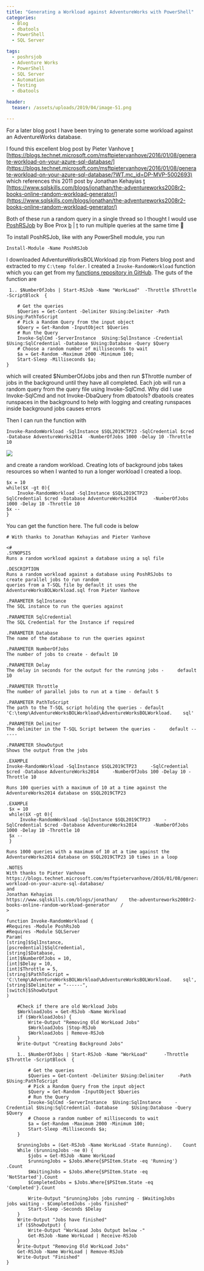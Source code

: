 ```yaml
---
title: "Generating a Workload against AdventureWorks with PowerShell"
categories:
  - Blog
  - dbatools
  - PowerShell
  - SQL Server

tags:
  - poshrsjob
  - Adventure Works
  - PowerShell
  - SQL Server
  - Automation
  - Testing
  - dbatools

header:
  teaser: /assets/uploads/2019/04/image-51.png

---
```

For a later blog post I have been trying to generate some workload against an AdventureWorks database.

I found this excellent blog post by Pieter Vanhove [t](https://twitter.com/Pieter_Vanhove) [https://blogs.technet.microsoft.com/msftpietervanhove/2016/01/08/generate-workload-on-your-azure-sql-database/](https://blogs.technet.microsoft.com/msftpietervanhove/2016/01/08/generate-workload-on-your-azure-sql-database/?WT.mc_id=DP-MVP-5002693) which references this 2011 post by Jonathan Kehayias [t](https://twitter.com/SQLPoolBoy)  
[https://www.sqlskills.com/blogs/jonathan/the-adventureworks2008r2-books-online-random-workload-generator/](https://www.sqlskills.com/blogs/jonathan/the-adventureworks2008r2-books-online-random-workload-generator/)

Both of these run a random query in a single thread so I thought I would use [PoshRSJob](https://www.powershellgallery.com/packages/PoshRSJob/1.7.4.4) by Boe Prox [b](https://learn-powershell.net/) | [t](https://twitter.com/proxb) to run multiple queries at the same time 🙂

To install PoshRSJob, like with any PowerShell module, you run
    
    Install-Module -Name PoshRSJob

I downloaded AdventureWorksBOLWorkload zip from Pieters blog post and extracted to my `C:\temp folder`. I created a `Invoke-RandomWorkload` function which you can get from my [functions repository in GitHub](https://github.com/SQLDBAWithABeard/Functions). The guts of the function are

     1.. $NumberOfJobs | Start-RSJob -Name "WorkLoad"  -Throttle $Throttle -ScriptBlock  {

        # Get the queries
        $Queries = Get-Content -Delimiter $Using:Delimiter -Path $Using:PathToScript 
        # Pick a Random Query from the input object 
        $Query = Get-Random -InputObject $Queries 
        # Run the Query
        Invoke-SqlCmd -ServerInstance  $Using:SqlInstance -Credential $Using:SqlCredential -Database $Using:Database -Query $Query 
        # Choose a random number of milliseconds to wait
        $a = Get-Random -Maximum 2000 -Minimum 100; 
        Start-Sleep -Milliseconds $a;     
    } 
which will created $NumberOfJobs jobs and then run $Throttle number of jobs in the background until they have all completed. Each job will run a random query from the query file using Invoke-SqlCmd. Why did I use Invoke-SqlCmd and not Invoke-DbaQuery from dbatools? dbatools creates runspaces in the background to help with logging and creating runspaces inside background jobs causes errors

Then I can run the function with

    Invoke-RandomWorkload -SqlInstance $SQL2019CTP23 -SqlCredential $cred -Database AdventureWorks2014  -NumberOfJobs 1000 -Delay 10 -Throttle 10

[![](https://blog.robsewell.com/assets/uploads/2019/03/image-51.png?resize=630%2C256&ssl=1)](https://blog.robsewell.com/assets/uploads/2019/03/image-51.png?ssl=1)

and create a random workload. Creating lots of background jobs takes resources so when I wanted to run a longer workload I created a loop.

    $x = 10
    while($X -gt 0){
        Invoke-RandomWorkload -SqlInstance $SQL2019CTP23     -SqlCredential $cred -Database AdventureWorks2014      -NumberOfJobs 1000 -Delay 10 -Throttle 10
    $x --
    }

You can get the function here. The full code is below

    # With thanks to Jonathan Kehayias and Pieter Vanhove
    
    <#
    .SYNOPSIS
    Runs a random workload against a database using a sql file
    
    .DESCRIPTION
    Runs a random workload against a database using PoshRSJobs to     create parallel jobs to run random 
    queries from a T-SQL file by default it uses the     AdventureWorksBOLWorkload.sql from Pieter Vanhove
    
    .PARAMETER SqlInstance
    The SQL instance to run the queries against
    
    .PARAMETER SqlCredential
    The SQL Credential for the Instance if required
    
    .PARAMETER Database
    The name of the database to run the queries against
    
    .PARAMETER NumberOfJobs
    The number of jobs to create - default 10
    
    .PARAMETER Delay
    The delay in seconds for the output for the running jobs -     default 10
    
    .PARAMETER Throttle
    The number of parallel jobs to run at a time - default 5
    
    .PARAMETER PathToScript
    The path to the T-SQL script holding the queries - default     'C:\temp\AdventureWorksBOLWorkload\AdventureWorksBOLWorkload.    sql'
    
    .PARAMETER Delimiter
    The delimiter in the T-SQL Script between the queries -     default ------
    
    .PARAMETER ShowOutput
    Shows the output from the jobs
    
    .EXAMPLE
    Invoke-RandomWorkload -SqlInstance $SQL2019CTP23     -SqlCredential $cred -Database AdventureWorks2014     -NumberOfJobs 100 -Delay 10 -Throttle 10 
    
    Runs 100 queries with a maximum of 10 at a time against the     AdventureWorks2014 database on $SQL2019CTP23
    
    .EXAMPLE
     $x = 10
     while($X -gt 0){
         Invoke-RandomWorkload -SqlInstance $SQL2019CTP23     -SqlCredential $cred -Database AdventureWorks2014      -NumberOfJobs 1000 -Delay 10 -Throttle 10
     $x --
     }
    
    Runs 1000 queries with a maximum of 10 at a time against the     AdventureWorks2014 database on $SQL2019CTP23 10 times in a loop
    
    .NOTES
    With thanks to Pieter Vanhove
    https://blogs.technet.microsoft.com/msftpietervanhove/2016/01/08/generate-workload-on-your-azure-sql-database/
    and
    Jonathan Kehayias
    https://www.sqlskills.com/blogs/jonathan/    the-adventureworks2008r2-books-online-random-workload-generator    /
    >
    
    function Invoke-RandomWorkload {
    #Requires -Module PoshRsJob
    #Requires -Module SQLServer
    Param(
    [string]$SqlInstance,
    [pscredential]$SqlCredential,
    [string]$Database,
    [int]$NumberOfJobs = 10,
    [int]$Delay = 10,
    [int]$Throttle = 5,
    [string]$PathToScript =     'C:\temp\AdventureWorksBOLWorkload\AdventureWorksBOLWorkload.    sql',
    [string]$Delimiter = "------",
    [switch]$ShowOutput
    )
        
        #Check if there are old Workload Jobs  
        $WorkloadJobs = Get-RSJob -Name Workload 
        if ($WorkloadJobs) {
            Write-Output "Removing Old WorkLoad Jobs"
            $WorkloadJobs |Stop-RSJob
            $WorkloadJobs | Remove-RSJob
        }
        Write-Output "Creating Background Jobs"     
    
        1.. $NumberOfJobs | Start-RSJob -Name "WorkLoad"      -Throttle $Throttle -ScriptBlock  {
    
            # Get the queries
            $Queries = Get-Content -Delimiter $Using:Delimiter     -Path $Using:PathToScript 
            # Pick a Random Query from the input object 
            $Query = Get-Random -InputObject $Queries 
            # Run the Query
            Invoke-SqlCmd -ServerInstance  $Using:SqlInstance     -Credential $Using:SqlCredential -Database     $Using:Database -Query $Query 
            # Choose a random number of milliseconds to wait
            $a = Get-Random -Maximum 2000 -Minimum 100; 
            Start-Sleep -Milliseconds $a;     
        } 
     
        $runningJobs = (Get-RSJob -Name WorkLoad -State Running).    Count
        While ($runningJobs -ne 0) {
            $jobs = Get-RSJob -Name WorkLoad
            $runningJobs = $Jobs.Where{$PSItem.State -eq 'Running'}    .Count
            $WaitingJobs = $Jobs.Where{$PSItem.State -eq     'NotStarted'}.Count
            $CompletedJobs = $Jobs.Where{$PSItem.State -eq     'Completed'}.Count
                 
            Write-Output "$runningJobs jobs running - $WaitingJobs     jobs waiting - $CompletedJobs -jobs finished"
            Start-Sleep -Seconds $Delay
        }
        Write-Output "Jobs have finished"
        if ($ShowOutput) {
            Write-Output "WorkLoad Jobs Output below -"
            Get-RSJob -Name WorkLoad | Receive-RSJob
        }
        Write-Output "Removing Old WorkLoad Jobs"
        Get-RSJob -Name WorkLoad | Remove-RSJob
        Write-Output "Finished"
    }
